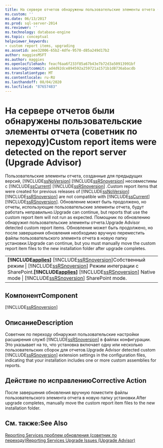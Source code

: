 ```yaml
---
title: На сервере отчетов обнаружены пользовательские элементы отчета (советник по переходу) | Документация Майкрософт
ms.custom: ''
ms.date: 06/13/2017
ms.prod: sql-server-2014
ms.reviewer: ''
ms.technology: database-engine
ms.topic: conceptual
helpviewer_keywords:
- custom report items, upgrading
ms.assetid: aee32006-65b2-4dfe-9570-d85a249d17b2
author: maggiesMSFT
ms.author: maggies
ms.openlocfilehash: feacf6aa6f233f85a67b43e7b72d3a50913991bf
ms.sourcegitcommit: ad4d92dce894592a259721a1571b1d8736abacdb
ms.translationtype: MT
ms.contentlocale: ru-RU
ms.lasthandoff: 08/04/2020
ms.locfileid: "87657483"
---
```

# <a name="custom-report-items-were-detected-on-the-report-server-upgrade-advisor"></a><span data-ttu-id="564cb-102">На сервере отчетов были обнаружены пользовательские элементы отчета (советник по переходу)</span><span class="sxs-lookup"><span data-stu-id="564cb-102">Custom report items were detected on the report server (Upgrade Advisor)</span></span>
  <span data-ttu-id="564cb-103">Пользовательские элементы отчета, созданные для предыдущих версий, [!INCLUDE[ssNoVersion](../../includes/ssnoversion-md.md)] [!INCLUDE[ssRSnoversion](../../includes/ssrsnoversion-md.md)] несовместимы с [!INCLUDE[ssCurrent](../../includes/sscurrent-md.md)] [!INCLUDE[ssRSnoversion](../../includes/ssrsnoversion-md.md)] .</span><span class="sxs-lookup"><span data-stu-id="564cb-103">Custom report items that were created for previous releases of [!INCLUDE[ssNoVersion](../../includes/ssnoversion-md.md)] [!INCLUDE[ssRSnoversion](../../includes/ssrsnoversion-md.md)] are not compatible with [!INCLUDE[ssCurrent](../../includes/sscurrent-md.md)] [!INCLUDE[ssRSnoversion](../../includes/ssrsnoversion-md.md)].</span></span> <span data-ttu-id="564cb-104">Обновление может быть продолжено, но отчеты, использующие пользовательские элементы отчета, будут работать неправильно.</span><span class="sxs-lookup"><span data-stu-id="564cb-104">Upgrade can continue, but reports that use the custom report item will not run as expected.</span></span> <span data-ttu-id="564cb-105">Помощник по обновлению обнаружил пользовательские элементы отчета.</span><span class="sxs-lookup"><span data-stu-id="564cb-105">Upgrade Advisor detected custom report items.</span></span> <span data-ttu-id="564cb-106">Обновление может быть продолжено, но после завершения обновления необходимо вручную переместить файлы пользовательского элемента отчета в новую папку установки.</span><span class="sxs-lookup"><span data-stu-id="564cb-106">Upgrade can continue, but you must manually move the custom report item files to the new installation folder after upgrade completes.</span></span>  
  
||  
|-|  
|<span data-ttu-id="564cb-107">**[!INCLUDE[applies](../../includes/applies-md.md)]** [!INCLUDE[ssRSnoversion](../../includes/ssrsnoversion-md.md)]Собственный режим &#124; [!INCLUDE[ssRSnoversion](../../includes/ssrsnoversion-md.md)] Режим интеграции с SharePoint.</span><span class="sxs-lookup"><span data-stu-id="564cb-107">**[!INCLUDE[applies](../../includes/applies-md.md)]**  [!INCLUDE[ssRSnoversion](../../includes/ssrsnoversion-md.md)] Native mode &#124; [!INCLUDE[ssRSnoversion](../../includes/ssrsnoversion-md.md)] SharePoint mode.</span></span>|  
  
## <a name="component"></a><span data-ttu-id="564cb-108">Компонент</span><span class="sxs-lookup"><span data-stu-id="564cb-108">Component</span></span>  
 [!INCLUDE[ssRSnoversion](../../includes/ssrsnoversion-md.md)]  
  
## <a name="description"></a><span data-ttu-id="564cb-109">Описание</span><span class="sxs-lookup"><span data-stu-id="564cb-109">Description</span></span>  
 <span data-ttu-id="564cb-110">Советник по переходу обнаружил пользовательские настройки расширения служб [!INCLUDE[ssRSnoversion](../../includes/ssrsnoversion-md.md)] в файлах конфигурации. Это указывает на то, что установка включает одну или несколько пользовательских сборок для отчетов.</span><span class="sxs-lookup"><span data-stu-id="564cb-110">Upgrade Advisor detected custom [!INCLUDE[ssRSnoversion](../../includes/ssrsnoversion-md.md)] extension settings in the configuration files, indicating that your installation includes one or more custom assemblies for reports.</span></span>  
  
## <a name="corrective-action"></a><span data-ttu-id="564cb-111">Действие по исправлению</span><span class="sxs-lookup"><span data-stu-id="564cb-111">Corrective Action</span></span>  
 <span data-ttu-id="564cb-112">После завершения обновления вручную поместите файлы пользовательского элемента отчета в новую папку установки.</span><span class="sxs-lookup"><span data-stu-id="564cb-112">After upgrade completes, manually move the custom report item files to the new installation folder.</span></span>  
  
## <a name="see-also"></a><span data-ttu-id="564cb-113">См. также:</span><span class="sxs-lookup"><span data-stu-id="564cb-113">See Also</span></span>  
 [<span data-ttu-id="564cb-114">Reporting Services проблем обновления &#40;советник по переходу&#41;</span><span class="sxs-lookup"><span data-stu-id="564cb-114">Reporting Services Upgrade Issues &#40;Upgrade Advisor&#41;</span></span>](../../../2014/sql-server/install/reporting-services-upgrade-issues-upgrade-advisor.md)  
  
  
